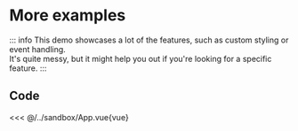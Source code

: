 <script setup>
import Sandbox from '/../sandbox/App.vue'
</script>

# More examples <Badge text="will be cleaned up soon" type="warning"/>

::: info
This demo showcases a lot of the features, such as custom styling or event handling.  
It's quite messy, but it might help you out if you're looking for a specific feature.
:::

<Sandbox/>

## Code

<<< @/../sandbox/App.vue{vue}
